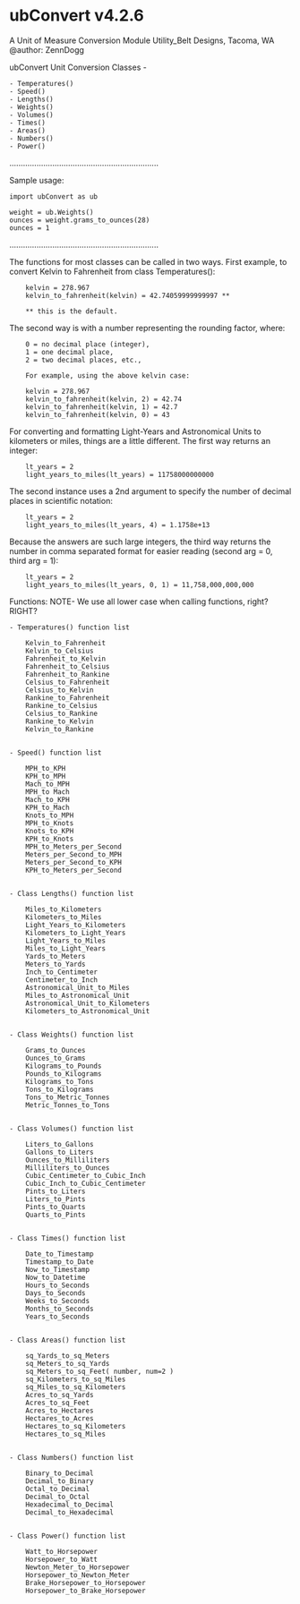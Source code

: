 # ubConvert   v4.2.6
A Unit of Measure Conversion Module
Utility_Belt Designs, Tacoma, WA
@author: ZennDogg

ubConvert Unit Conversion Classes -

    - Temperatures()
    - Speed()
    - Lengths()
    - Weights()
    - Volumes()
    - Times()
    - Areas()
    - Numbers()
    - Power()

 ..................................................................

 Sample usage:


    import ubConvert as ub

    weight = ub.Weights()
    ounces = weight.grams_to_ounces(28)
    ounces = 1

 ..................................................................


   The functions for most classes can be called in two ways.
   First example, to convert Kelvin to Fahrenheit from class Temperatures():

        kelvin = 278.967
        kelvin_to_fahrenheit(kelvin) = 42.74059999999997 **

        ** this is the default.

   The second way is with a number representing the rounding factor, where:
   
        0 = no decimal place (integer),
        1 = one decimal place,
        2 = two decimal places, etc.,

        For example, using the above kelvin case:

        kelvin = 278.967
        kelvin_to_fahrenheit(kelvin, 2) = 42.74
        kelvin_to_fahrenheit(kelvin, 1) = 42.7
        kelvin_to_fahrenheit(kelvin, 0) = 43

   For converting and formatting Light-Years and Astronomical Units to kilometers
   or miles, things are a little different. The first way returns an integer:

        lt_years = 2
        light_years_to_miles(lt_years) = 11758000000000

   The second instance uses a 2nd argument to specify the number of decimal places
   in scientific notation:

        lt_years = 2
        light_years_to_miles(lt_years, 4) = 1.1758e+13

   Because the answers are such large integers, the third way returns the number
   in comma separated format for easier reading (second arg = 0, third arg = 1):

        lt_years = 2
        light_years_to_miles(lt_years, 0, 1) = 11,758,000,000,000


 Functions: 
 	NOTE- We use all lower case when calling functions, right? RIGHT?

    - Temperatures() function list

        Kelvin_to_Fahrenheit
        Kelvin_to_Celsius
        Fahrenheit_to_Kelvin
        Fahrenheit_to_Celsius
        Fahrenheit_to_Rankine
        Celsius_to_Fahrenheit
        Celsius_to_Kelvin
        Rankine_to_Fahrenheit
        Rankine_to_Celsius
        Celsius_to_Rankine
        Rankine_to_Kelvin
        Kelvin_to_Rankine


    - Speed() function list

        MPH_to_KPH
        KPH_to_MPH
        Mach_to_MPH
        MPH_to Mach
        Mach_to_KPH
        KPH_to_Mach
        Knots_to_MPH
        MPH_to_Knots
        Knots_to_KPH
        KPH_to_Knots
        MPH_to_Meters_per_Second
        Meters_per_Second_to_MPH
        Meters_per_Second_to_KPH
        KPH_to_Meters_per_Second


    - Class Lengths() function list

        Miles_to_Kilometers
        Kilometers_to_Miles
        Light_Years_to_Kilometers
        Kilometers_to_Light_Years
        Light_Years_to_Miles
        Miles_to_Light_Years
        Yards_to_Meters
        Meters_to_Yards
        Inch_to_Centimeter
        Centimeter_to_Inch
        Astronomical_Unit_to_Miles
        Miles_to_Astronomical_Unit
        Astronomical_Unit_to_Kilometers
        Kilometers_to_Astronomical_Unit


    - Class Weights() function list

	    Grams_to_Ounces
        Ounces_to_Grams
        Kilograms_to_Pounds
        Pounds_to_Kilograms
        Kilograms_to_Tons
        Tons_to_Kilograms
        Tons_to_Metric_Tonnes
        Metric_Tonnes_to_Tons


    - Class Volumes() function list

	    Liters_to_Gallons
        Gallons_to_Liters
        Ounces_to_Milliliters
        Milliliters_to_Ounces
        Cubic_Centimeter_to_Cubic_Inch
        Cubic_Inch_to_Cubic_Centimeter
        Pints_to_Liters
        Liters_to_Pints
        Pints_to_Quarts
        Quarts_to_Pints


    - Class Times() function list

	    Date_to_Timestamp
	    Timestamp_to_Date
        Now_to_Timestamp
        Now_to_Datetime
        Hours_to_Seconds
        Days_to_Seconds
        Weeks_to_Seconds
        Months_to_Seconds
        Years_to_Seconds


    - Class Areas() function list

        sq_Yards_to_sq_Meters
        sq_Meters_to_sq_Yards
        sq_Meters_to_sq_Feet( number, num=2 )
        sq_Kilometers_to_sq_Miles
        sq_Miles_to_sq_Kilometers
        Acres_to_sq_Yards
        Acres_to_sq_Feet
        Acres_to_Hectares
        Hectares_to_Acres
        Hectares_to_sq_Kilometers
        Hectares_to_sq_Miles


    - Class Numbers() function list

        Binary_to_Decimal
        Decimal_to_Binary
        Octal_to_Decimal
        Decimal_to_Octal
        Hexadecimal_to_Decimal
        Decimal_to_Hexadecimal


    - Class Power() function list

        Watt_to_Horsepower
        Horsepower_to_Watt
        Newton_Meter_to_Horsepower
        Horsepower_to_Newton_Meter
        Brake_Horsepower_to_Horsepower
        Horsepower_to_Brake_Horsepower
